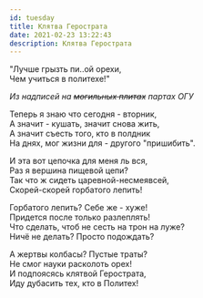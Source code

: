 ```yaml
---
id: tuesday
title: Клятва Герострата
date: 2021-02-23 13:22:43
description: Клятва Герострата
---
```


<div class="right">
    <div>"Лучше грызть пи..ой орехи,</div>
    <div>Чем учиться в политехе!"</div>
    <p><i>Из надписей на <s>могильных плитах</s> партах ОГУ</i></p>
</div>

Теперь я знаю что сегодня - вторник,  
А значит - кушать, значит снова жить,  
А значит съесть того, кто в полдник  
На днях, мог жизни для - другого "пришибить".

И эта вот цепочка для меня ль вся,  
Раз я вершина пищевой цепи?  
Так что ж сидеть царевной-несмеявсей,  
Скорей-скорей горбатого лепить!

Горбатого лепить? Себе же - хуже!  
Придется после только разлеплять!  
Что сделать, чтоб не сесть на трон на луже?  
Ничё не делать? Просто подождать?

А жертвы колбасы? Пустые траты?  
Не смог науки расколоть орех!  
И подпоясясь клятвой Герострата,  
Иду дубасить тех, кто в Политех!

